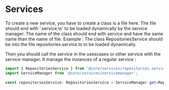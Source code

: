 # Services
To create a new service, you have to create a class is a file here. The file should end with '.service.ts' to be loaded dynamically by the service manager.
The name of the class should end with service and have the same name than the name of file.
Example :
The class RepositoriesService should be into the file repositories.service.ts to be loaded dynamically

Then you should call the service in the usescases or other service with the service manager. It manage the instances of a regular service :
```typescript
import { RepositoriesService } from '@core/services/repositories.service';
import ServiceManager from '@core/services/servicemanager';
    
const repositoriesService: RepositoriesService = ServiceManager.get<RepositoriesService>(RepositoriesService.name);
```
